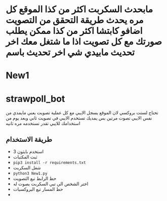 # مابحدث السكربت اكثر من كذا الموقع كل مره يحدث طريقة التحقق من التصويت اضافو كابتشا اكثر من كذا ممكن يطلب صورتك مع كل تصويت اذا ما شتغل معك اخر تحديث مابيدي شي اخر تحديث باسم 
# New1
    



# strawpoll_bot
 تحتاج لستت بروكسي لان الموقع يسجل الايبي مع كل عملية تصويت يعني مايمدي من نفس الايبي تصوت مرتين بس يمديك تستخدم الايبي في تصويت ثاني وبعد يوم من استخدامك للايبي تقدر تستخدمه مره ثانيه
## طريقة الاستخدام
- استخدم بايثون 3
- ثبت المكتبات 
- `pip3 install -r requirements.txt`
- شغل السكربت 
- `python3 New1.py`
- حط الرابط تبع التصويت
- اختر الشخص الي تبي السكربت يصوت له
- حط المسار تبع البروكسيات 
- 
